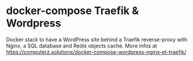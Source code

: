 # docker-compose Traefik & Wordpress

Docker stack to have a WordPress site behind a Traefik reverse-proxy with Nginx, a SQL database and Redis objects cache.
More infos at https://computerz.solutions/docker-compose-wordpress-nginx-et-traefik/
